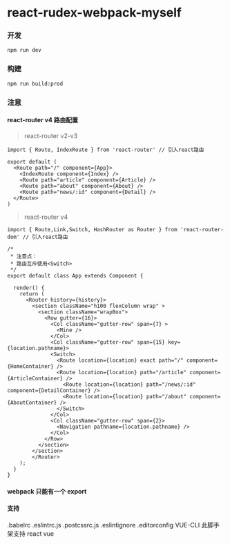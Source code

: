 # react-rudex-webpack-myself

### 开发

	npm run dev

### 构建
	
	npm run build:prod

### 注意 

#### react-router v4 路由配置


>react-router v2-v3

```
import { Route, IndexRoute } from 'react-router' // 引入react路由

export default (
  <Route path="/" component={App}>
    <IndexRoute component={Index} />
    <Route path="article" component={Article} />
    <Route path="about" component={About} />
    <Route path="news/:id" component={Detail} />
  </Route>
)
```

>react-router v4

```
import { Route,Link,Switch, HashRouter as Router } from 'react-router-dom' // 引入react路由

/*
 * 注意点：
 * 路由互斥使用<Switch>
 */
export default class App extends Component {
    
  render() {
    return (
      <Router history={history}>
        <section className="h100 flexColumn wrap" >
          <section className="wrapBox">
            <Row gutter={16}>
              <Col className="gutter-row" span={7} >
                <Mine />
              </Col>
              <Col className="gutter-row" span={15} key={location.pathname}>
              <Switch>
                <Route location={location} exact path="/" component={HomeContainer} />
                <Route location={location} path="/article" component={ArticleContainer} />
                  <Route location={location} path="/news/:id" component={DetailContainer} />
                  <Route location={location} path="/about" component={AboutContainer} />
                </Switch> 
              </Col>
              <Col className="gutter-row" span={2}>
                <Navigation pathname={location.pathname} />
              </Col>
            </Row>
          </section>
        </section>
        </Router>
    );
  }
}
```

#### webpack 只能有一个 export


#### 支持
.babelrc 
.eslintrc.js
.postcssrc.js
.eslintignore
.editorconfig
VUE-CLI
此脚手架支持 react vue



